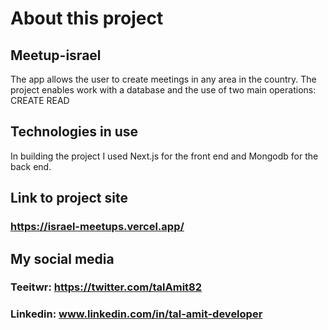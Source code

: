 # About this project
## Meetup-israel

The app allows the user to create meetings in any area in the country.
The project enables work with a database and the use of two main operations:
CREATE
READ

## Technologies in use
In building the project I used Next.js for the front end and Mongodb for the back end.

## Link to project site
### https://israel-meetups.vercel.app/

## My social media
### Teeitwr: https://twitter.com/talAmit82
### Linkedin: www.linkedin.com/in/tal-amit-developer
